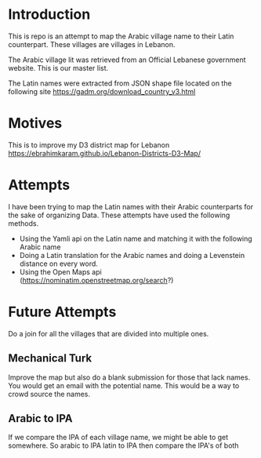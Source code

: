# Introduction
This is repo is an attempt to map the Arabic village name to their Latin counterpart. These villages are villages in Lebanon.

The Arabic village lit was retrieved from an Official Lebanese government website. This is our master list.

The Latin names were extracted from JSON shape file located on the following site
https://gadm.org/download_country_v3.html

# Motives
This is to improve my D3 district map for Lebanon
https://ebrahimkaram.github.io/Lebanon-Districts-D3-Map/

# Attempts
I have been trying to map the Latin names with their Arabic counterparts for the sake of organizing Data. These attempts have used the following methods.
* Using the Yamli api on the Latin name and matching it with the following Arabic name
* Doing a Latin translation for the Arabic names and doing a Levenstein distance on every word.
* Using the Open Maps api (https://nominatim.openstreetmap.org/search?)



# Future Attempts
Do a join for all the villages that are divided into multiple ones.
## Mechanical Turk
Improve the map but also do a blank submission for those that lack names.
You would get an email with the potential name.
This would be a way to crowd source the names.
## Arabic to IPA
If we compare the IPA of each village name, we might be able to get somewhere.
So arabic to IPA
latin to IPA
then compare the IPA's of both
